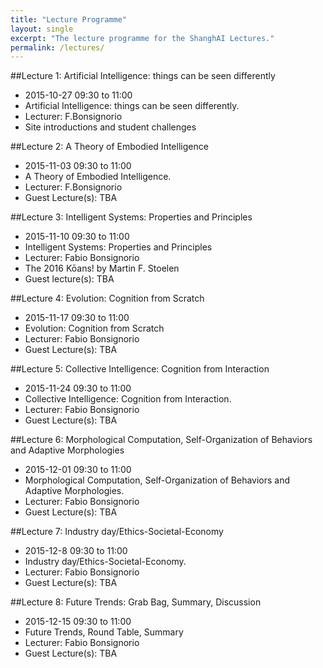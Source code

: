 ```yaml
---
title: "Lecture Programme"
layout: single
excerpt: "The lecture programme for the ShanghAI Lectures."
permalink: /lectures/
---
```


##Lecture 1: Artificial Intelligence: things can be seen differently
* 2015-10-27  09:30 to 11:00
* Artificial Intelligence: things can be seen differently.
* Lecturer: F.Bonsignorio
* Site introductions and student challenges

##Lecture 2: A Theory of Embodied Intelligence
* 2015-11-03 09:30 to 11:00
* A Theory of Embodied Intelligence.
* Lecturer: F.Bonsignorio
* Guest Lecture(s): TBA

##Lecture 3: Intelligent Systems: Properties and Principles
* 2015-11-10 09:30 to 11:00
* Intelligent Systems: Properties and Principles
* Lecturer: Fabio Bonsignorio
* The 2016 Kōans! by Martin F. Stoelen
* Guest lecture(s): TBA

##Lecture 4: Evolution: Cognition from Scratch
* 2015-11-17 09:30 to 11:00
* Evolution: Cognition from Scratch
* Lecturer: Fabio Bonsignorio
* Guest Lecture(s): TBA

##Lecture 5: Collective Intelligence: Cognition from Interaction
* 2015-11-24 09:30 to 11:00
* Collective Intelligence: Cognition from Interaction.
* Lecturer: Fabio Bonsignorio
* Guest Lecture(s): TBA

##Lecture 6: Morphological Computation, Self-Organization of Behaviors and Adaptive Morphologies
* 2015-12-01 09:30 to 11:00
* Morphological Computation, Self-Organization of Behaviors and Adaptive Morphologies.
* Lecturer: Fabio Bonsignorio
* Guest Lecture(s): TBA

##Lecture 7: Industry day/Ethics-Societal-Economy
* 2015-12-8  09:30 to 11:00
* Industry day/Ethics-Societal-Economy.
* Lecturer: Fabio Bonsignorio
* Guest Lecture(s): TBA

##Lecture  8: Future Trends: Grab Bag, Summary, Discussion
* 2015-12-15 09:30 to 11:00
* Future Trends, Round Table, Summary
* Lecturer: Fabio Bonsignorio
* Guest Lecture(s): TBA
